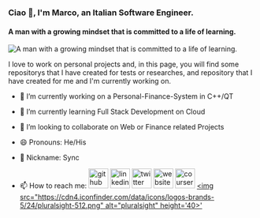 ### Ciao 👋, I'm Marco, an Italian Software Engineer.
#### A man with a growing mindset that is committed to a life of learning.
![A man with a growing mindset that is committed to a life of learning.](https://cdn.pixabay.com/photo/2021/09/12/07/58/banner-6617553__340.jpg)

I love to work on personal projects and, in this page, you will find some repositorys that I have created for tests or researches, and repository that I have created for me and I'm currently working on.

- 🔭 I’m currently working on a Personal-Finance-System in C++/QT 
- 🌱 I’m currently learning Full Stack Development on Cloud 
- 👯 I’m looking to collaborate on Web or Finance related Projects 
- 😄 Pronouns: He/His 
- 🌟 Nickname: Sync

- 📫 How to reach me:
[<img src='https://cdn.jsdelivr.net/npm/simple-icons@3.0.1/icons/github.svg' alt='github' height='40'>](https://github.com/https://github.com/syncoGitHub)  [<img src='https://cdn.jsdelivr.net/npm/simple-icons@3.0.1/icons/linkedin.svg' alt='linkedin' height='40'>](https://www.linkedin.com/in/https://www.linkedin.com/in/nardisync/?locale=en_US/)  [<img src='https://cdn.jsdelivr.net/npm/simple-icons@3.0.1/icons/twitter.svg' alt='twitter' height='40'>](https://twitter.com/@nardisync)  [<img src='https://cdn.jsdelivr.net/npm/simple-icons@3.0.1/icons/icloud.svg' alt='website' height='40'>](https://syncogithub.github.io/)  [<img src="https://www.clipartmax.com/png/small/415-4156006_lifetime-usage-coursera-icon.png" alt="coursera" height='40'>](https://www.coursera.org/user/88412174b050f96c81c843fad6dbd3b1) [<img src="https://cdn4.iconfinder.com/data/icons/logos-brands-5/24/pluralsight-512.png" alt="pluralsight" height='40>'](https://app.pluralsight.com/profile/marco-nardi)
  
